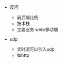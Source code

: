 


- 反问
  - 前后端比例
  - 技术栈
  - 主要业务 web/移动端












- udp
  - 实时流可以引入udp
  - 如http




















